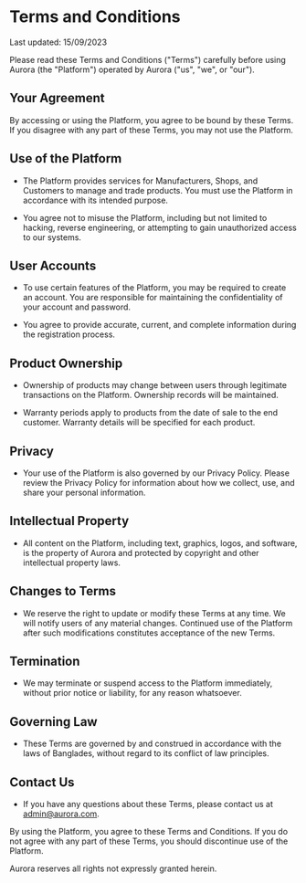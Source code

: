 # Terms and Conditions

Last updated: 15/09/2023

Please read these Terms and Conditions ("Terms") carefully before using Aurora (the "Platform") operated by Aurora ("us", "we", or "our").

## Your Agreement

By accessing or using the Platform, you agree to be bound by these Terms. If you disagree with any part of these Terms, you may not use the Platform.

## Use of the Platform

-   The Platform provides services for Manufacturers, Shops, and Customers to manage and trade products. You must use the Platform in accordance with its intended purpose.

-   You agree not to misuse the Platform, including but not limited to hacking, reverse engineering, or attempting to gain unauthorized access to our systems.

## User Accounts

-   To use certain features of the Platform, you may be required to create an account. You are responsible for maintaining the confidentiality of your account and password.

-   You agree to provide accurate, current, and complete information during the registration process.

## Product Ownership

-   Ownership of products may change between users through legitimate transactions on the Platform. Ownership records will be maintained.

-   Warranty periods apply to products from the date of sale to the end customer. Warranty details will be specified for each product.

## Privacy

-   Your use of the Platform is also governed by our Privacy Policy. Please review the Privacy Policy for information about how we collect, use, and share your personal information.

## Intellectual Property

-   All content on the Platform, including text, graphics, logos, and software, is the property of Aurora and protected by copyright and other intellectual property laws.

## Changes to Terms

-   We reserve the right to update or modify these Terms at any time. We will notify users of any material changes. Continued use of the Platform after such modifications constitutes acceptance of the new Terms.

## Termination

-   We may terminate or suspend access to the Platform immediately, without prior notice or liability, for any reason whatsoever.

## Governing Law

-   These Terms are governed by and construed in accordance with the laws of Banglades, without regard to its conflict of law principles.

## Contact Us

-   If you have any questions about these Terms, please contact us at admin@aurora.com.

By using the Platform, you agree to these Terms and Conditions. If you do not agree with any part of these Terms, you should discontinue use of the Platform.

Aurora reserves all rights not expressly granted herein.
